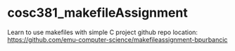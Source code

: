 # cosc381_makefileAssignment
Learn to use makefiles with simple C project
github repo location: https://github.com/emu-computer-science/makefileassignment-bpurbancic

